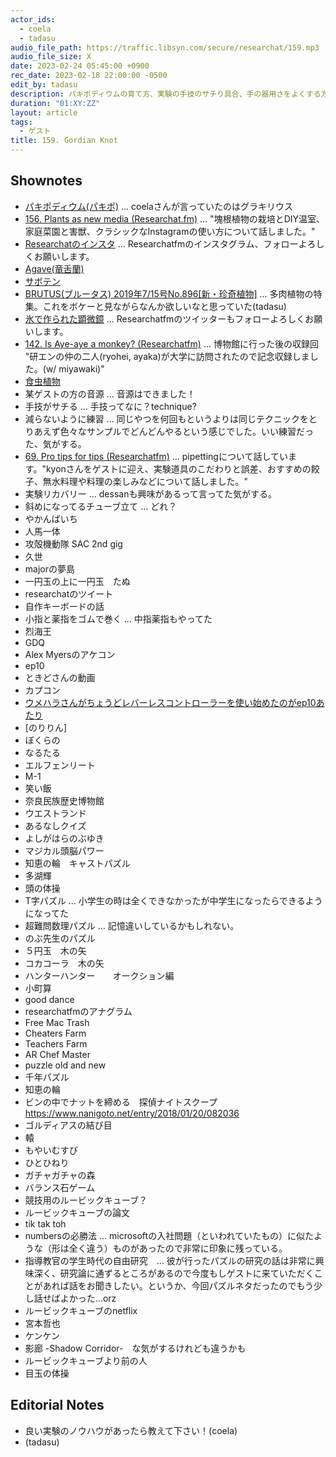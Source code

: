 ```yaml
---
actor_ids:
  - coela
  - tadasu
audio_file_path: https://traffic.libsyn.com/secure/researchat/159.mp3 
audio_file_size: X
date: 2023-02-24 05:45:00 +0900
rec_date: 2023-02-18 22:00:00 -0500
edit_by: tadasu
description: パキポディウムの育て方、実験の手技のサチり具合、手の器用さをよくする方法、T字パズルとあるなしクイズ、アナグラムの作り方、知恵の輪、ゲームの必勝法について話しました。
duration: "01:XY:ZZ"
layout: article
tags:
  - ゲスト
title: 159. Gordian Knot
---
```


## Shownotes
- [パキポディウム(パキポ)](https://www.shuminoengei.jp/m-pc/a-page_p_detail/target_plant_code-1041) ... coelaさんが言っていたのはグラキリウス
- [156. Plants as new media (Researchat.fm)](https://researchat.fm/episode/156) ... "塊根植物の栽培とDIY温室、家庭菜園と害獣、クラシックなInstagramの使い方について話しました。"
- [Researchatのインスタ](https://www.instagram.com/researchat.fm/) ... Researchatfmのインスタグラム、フォローよろしくお願いします。
- [Agave(竜舌蘭)](https://en.wikipedia.org/wiki/Agave)
- [サボテン](https://ja.wikipedia.org/wiki/%E3%82%B5%E3%83%9C%E3%83%86%E3%83%B3)
- [BRUTUS(ブルータス) 2019年7/15号No.896[新・珍奇植物]](https://www.amazon.co.jp/dp/B07T6S1CDH) ... 多肉植物の特集。これをボケーと見ながらなんか欲しいなと思っていた(tadasu)
- [氷で作られた顕微鏡](https://twitter.com/researchat_fm/status/1624519365445173251) ... Researchatfmのツイッターもフォローよろしくお願いします。
- [142. Is Aye-aye a monkey? (Researchatfm)](https://researchat.fm/episode/142) ... 博物館に行った後の収録回 "研エンの仲の二人(ryohei, ayaka)が大学に訪問されたので記念収録しました。(w/ miyawaki)"
- [食虫植物](https://en.wikipedia.org/wiki/Carnivorous_plant)
- 某ゲストの方の音源 … 音源はできました！
- 手技がサチる ... 手技ってなに？technique?
- 減らないように練習 … 同じやつを何回もというよりは同じテクニックをとりあえず色々なサンプルでどんどんやるという感じでした。いい練習だった、気がする。
- [69. Pro tips for tips (Researchatfm)](https://researchat.fm/episode/69) ... pipettingについて話しています。"kyonさんをゲストに迎え、実験道具のこだわりと誤差、おすすめの餃子、無水料理や料理の楽しみなどについて話しました。"
- 実験リカバリー … dessanも興味があるって言ってた気がする。
- 斜めになってるチューブ立て ... どれ？
- やかんばいち
- 人馬一体　
- 攻殻機動隊 SAC 2nd gig
- 久世
- majorの夢島
- 一円玉の上に一円玉　たぬ
- researchatのツイート
- 自作キーボードの話
- 小指と薬指をゴムで巻く … 中指薬指もやってた
- 烈海王
- GDQ
- Alex Myersのアケコン
- ep10
- ときどさんの動画
- カプコン
- [ウメハラさんがちょうどレバーレスコントローラーを使い始めたのがep10あたり](https://automaton-media.com/articles/newsjp/20190528-93027/)
- [のりりん]
- ぼくらの
- なるたる
- エルフェンリート
- M-1
- 笑い飯
- 奈良民族歴史博物館
- ウエストランド
- あるなしクイズ
- よしがはらのぶゆき
- マジカル頭脳パワー
- 知恵の輪　キャストパズル
- 多湖輝
- 頭の体操
- T字パズル … 小学生の時は全くできなかったが中学生になったらできるようになってた
- 超難問数理パズル … 記憶違いしているかもしれない。
- のぶ先生のパズル
- ５円玉　木の矢
- コカコーラ　木の矢
- ハンターハンター　　オークション編
- 小町算
- good dance
- researchatfmのアナグラム
- Free Mac Trash
- Cheaters Farm
- Teachers Farm
- AR Chef Master
- puzzle old and new
- 千年パズル
- 知恵の輪
- ビンの中でナットを締める　探偵ナイトスクープ　https://www.nanigoto.net/entry/2018/01/20/082036
- ゴルディアスの結び目
- 轅
- もやいむすび
- ひとひねり
- ガチャガチャの森
- バランス石ゲーム
- 競技用のルービックキューブ？
- ルービックキューブの論文
- tik tak toh
- numbersの必勝法 … microsoftの入社問題（といわれていたもの）に似たような（形は全く違う）ものがあったので非常に印象に残っている。
- 指導教官の学生時代の自由研究　… 彼が行ったパズルの研究の話は非常に興味深く、研究論に通ずるところがあるので今度もしゲストに来ていただくことがあれば話をお聞きしたい。というか、今回パズルネタだったのでもう少し話せばよかった…orz
- ルービックキューブのnetflix
- 宮本哲也
- ケンケン
- 影廊 -Shadow Corridor-　な気がするけれども違うかも
- ルービックキューブより前の人
- 目玉の体操

## Editorial Notes
- 良い実験のノウハウがあったら教えて下さい！(coela)
- (tadasu)
